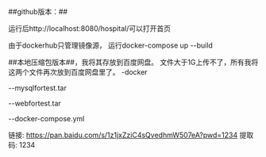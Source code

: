 ##github版本：##

运行后http://localhost:8080/hospital/可以打开首页

由于dockerhub只管理镜像源， 运行docker-compose up --build

##本地压缩包版本##，我将其存放到百度网盘。
文件大于1G上传不了，所有我将这两个文件再次放到百度网盘里了。
-docker

--mysqlfortest.tar

--webfortest.tar

--docker-compose.yml

链接: https://pan.baidu.com/s/1z1jxZziC4sQvedhmW507eA?pwd=1234 提取码: 1234 
